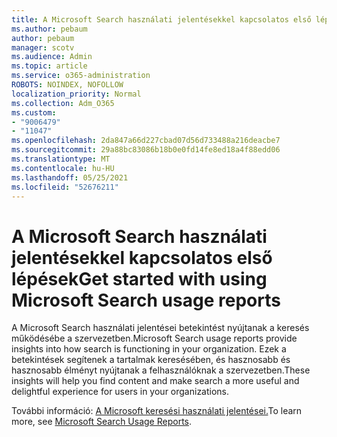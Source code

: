 ```yaml
---
title: A Microsoft Search használati jelentésekkel kapcsolatos első lépések
ms.author: pebaum
author: pebaum
manager: scotv
ms.audience: Admin
ms.topic: article
ms.service: o365-administration
ROBOTS: NOINDEX, NOFOLLOW
localization_priority: Normal
ms.collection: Adm_O365
ms.custom:
- "9006479"
- "11047"
ms.openlocfilehash: 2da847a66d227cbad07d56d733488a216deacbe7
ms.sourcegitcommit: 29a88bc83086b18b0e0fd14fe8ed18a4f88edd06
ms.translationtype: MT
ms.contentlocale: hu-HU
ms.lasthandoff: 05/25/2021
ms.locfileid: "52676211"
---
```

# <a name="get-started-with-using-microsoft-search-usage-reports"></a><span data-ttu-id="e42c8-102">A Microsoft Search használati jelentésekkel kapcsolatos első lépések</span><span class="sxs-lookup"><span data-stu-id="e42c8-102">Get started with using Microsoft Search usage reports</span></span>

<span data-ttu-id="e42c8-103">A Microsoft Search használati jelentései betekintést nyújtanak a keresés működésébe a szervezetben.</span><span class="sxs-lookup"><span data-stu-id="e42c8-103">Microsoft Search usage reports provide insights into how search is functioning in your organization.</span></span> <span data-ttu-id="e42c8-104">Ezek a betekintések segítenek a tartalmak keresésében, és hasznosabb és hasznosabb élményt nyújtanak a felhasználóknak a szervezetben.</span><span class="sxs-lookup"><span data-stu-id="e42c8-104">These insights will help you find content and make search a more useful and delightful experience for users in your organizations.</span></span>

<span data-ttu-id="e42c8-105">További információ: [A Microsoft keresési használati jelentései.](https://go.microsoft.com/fwlink/?linkid=2152048)</span><span class="sxs-lookup"><span data-stu-id="e42c8-105">To learn more, see [Microsoft Search Usage Reports](https://go.microsoft.com/fwlink/?linkid=2152048).</span></span>
